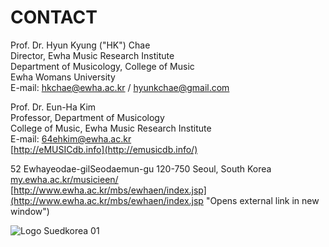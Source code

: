 # CONTACT

Prof. Dr. Hyun Kyung ("HK") Chae  
Director, Ewha Music Research Institute  
Department of Musicology, College of Music  
Ewha Womans University  
E-mail: [hkchae@ewha.ac.kr](mailto:hkchae@ewha.ac.kr "Opens window for sending email") / [hyunkchae@gmail.com](mailto:hyunkchae@gmail.com "Opens window for sending email")

Prof. Dr. Eun-Ha Kim  
Professor, Department of Musicology   
College of Music, Ewha Music Research Institute  
E-mail: [64ehkim@ewha.ac.kr](mailto:64ehkim@ewha.ac.kr)  
[http://eMUSICdb.info](http://emusicdb.info/)  
  
52 Ewhayeodae-gilSeodaemun-gu 120-750 Seoul, South Korea  
[my.ewha.ac.kr/musicieen/](http://my.ewha.ac.kr/musicieen/)  
[http://www.ewha.ac.kr/mbs/ewhaen/index.jsp](http://www.ewha.ac.kr/mbs/ewhaen/index.jsp "Opens external link in new window")

 ![](/fileadmin/content/workgroups/Korea/Logo_Suedkorea_01.jpg "Logo Suedkorea 01")